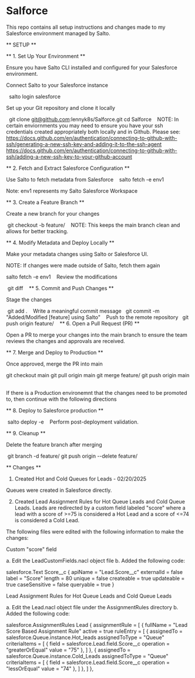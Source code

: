 # Salforce

This repo contains all setup instructions and changes made to my Salesforce environment managed by Salto. 


** SETUP **

** 1. Set Up Your Environment **

Ensure you have Salto CLI installed and configured for your Salesforce environment.

Connect Salto to your Salesforce instance

  salto login salesforce

Set up your Git repository and clone it locally

  git clone git@github.com:lennyk8s/Salforce.git
  cd Salforce
  
NOTE: In certain enviornments you may need to ensure you have your ssh credentials created appropriately both locally and in Github. Please see:
https://docs.github.com/en/authentication/connecting-to-github-with-ssh/generating-a-new-ssh-key-and-adding-it-to-the-ssh-agent
https://docs.github.com/en/authentication/connecting-to-github-with-ssh/adding-a-new-ssh-key-to-your-github-account

** 2. Fetch and Extract Salesforce Configuration **

Use Salto to fetch metadata from Salesforce  
  salto fetch -e env1 

Note: env1 represents my Salto Salesforce Workspace

** 3. Create a Feature Branch **

Create a new branch for your changes  
 
  git checkout -b feature/<your-feature-name>
   
NOTE: This keeps the main branch clean and allows for better tracking.

** 4. Modify Metadata and Deploy Locally **

Make your metadata changes using Salto or Salesforce UI.

NOTE: If changes were made outside of Salto, fetch them again   
  
 salto fetch -e env1
   
Review the modifications  
 
 git diff
   
** 5. Commit and Push Changes **

Stage the changes

 git add .
   
Write a meaningful commit message
 
 git commit -m "Added/Modified [feature] using Salto"
   
Push to the remote repository
 
 git push origin feature/<your-feature-name>
   
** 6. Open a Pull Request (PR) **

Open a PR to merge your changes into the main branch to ensure the team reviews the changes and approvals are received.

** 7. Merge and Deploy to Production **

Once approved, merge the PR into main

 git checkout main
 git pull origin main
 git merge feature/<your-feature-name>
 git push origin main
   

If there is a Production environemnt that the changes need to be promoted to, then  continue with the following directions

** 8. Deploy to Salesforce production **  

 salto deploy -e <prod-salesforce-env>
   
Perform post-deployment validation.

** 9. Cleanup **

Delete the feature branch after merging  

 git branch -d feature/<your-feature-name>
 git push origin --delete feature/<your-feature-name>


** Changes **

1. Created Hot and Cold Queues for Leads - 02/20/2025

Queues were created in Salesforce directly.

2. Created Lead Assignment Rules for Hot Queue Leads and Cold Queue Leads. Leads are redirected by a custom field labeled "score" where a lead with a score of >=75 is
considered a Hot Lead and a score of <=74 is considered a Cold Lead.

The following files were edited with the following information to make the changes:

Custom "score" field

a. Edit the LeadCustomFields.nacl object file 
b. Added the following code:

salesforce.Text Score__c {
    apiName = "Lead.Score__c"
    externalId = false
    label = "Score"
    length = 80
    unique = false
    createable = true
    updateable = true
    caseSensitive = false
    queryable = true
  }

Lead Assignment Rules for Hot Queue Leads and Cold Queue Leads

a. Edit the Lead.nacl object file under the AssignmentRules directory
b. Added the following code:

salesforce.AssignmentRules Lead {
  assignmentRule = [
    {
      fullName = "Lead Score Based Assignment Rule"
      active = true
      ruleEntry = [
        {
          assignedTo = salesforce.Queue.instance.Hot_leads
          assignedToType = "Queue"
          criteriaItems = [
            {
              field = salesforce.Lead.field.Score__c
              operation = "greaterOrEqual"
              value = "75"
            },
          ]
        },
        {
          assignedTo = salesforce.Queue.instance.Cold_Leads
          assignedToType = "Queue"
          criteriaItems = [
            {
              field = salesforce.Lead.field.Score__c
              operation = "lessOrEqual"
              value = "74"
            },
          ]
        },
      ]
    },
    
